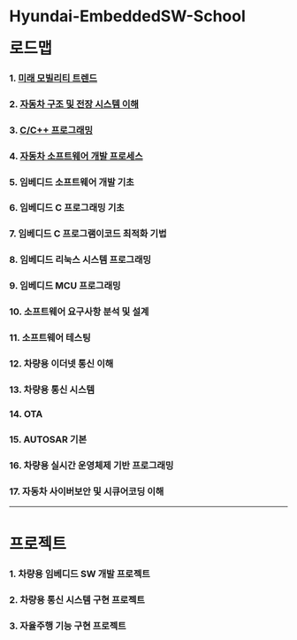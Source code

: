# Hyundai-EmbeddedSW-School

<span style="font-size:200%">**로드맵**</span>
### 1. [미래 모빌리티 트렌드](https://github.com/ts5516/Hyundai-EmbeddedSW-School/tree/master/%EB%AF%B8%EB%9E%98%20%EB%AA%A8%EB%B9%8C%EB%A6%AC%ED%8B%B0%20%ED%8A%B8%EB%A0%8C%EB%93%9C)
### 2. [자동차 구조 및 전장 시스템 이해](https://github.com/ts5516/Hyundai-EmbeddedSW-School/tree/master/%EC%9E%90%EB%8F%99%EC%B0%A8%20%EA%B5%AC%EC%A1%B0%20%EB%B0%8F%20%EC%A0%84%EC%9E%A5%20%EC%8B%9C%EC%8A%A4%ED%85%9C%20%EC%9D%B4%ED%95%B4)
### 3. [C/C++ 프로그래밍](https://github.com/ts5516/Hyundai-EmbeddedSW-School/tree/master/C%26C%2B%2B)
### 4. [자동차 소프트웨어 개발 프로세스](https://github.com/ts5516/Hyundai-EmbeddedSW-School/tree/master/%EC%9E%90%EB%8F%99%EC%B0%A8%20%EC%86%8C%ED%94%84%ED%8A%B8%EC%9B%A8%EC%96%B4%20%EA%B0%9C%EB%B0%9C%20%ED%94%84%EB%A1%9C%EC%84%B8%EC%8A%A4)
### 5. 임베디드 소프트웨어 개발 기초
### 6. 임베디드 C 프로그래밍 기초
### 7. 임베디드 C 프로그램이코드 최적화 기법
### 8. 임베디드 리눅스 시스템 프로그래밍
### 9. 임베디드 MCU 프로그래밍
### 10. 소프트웨어 요구사항 분석 및 설계
### 11. 소프트웨어 테스팅
### 12. 차량용 이더넷 통신 이해
### 13. 차량용 통신 시스템
### 14. OTA
### 15. AUTOSAR 기본
### 16. 차량용 실시간 운영체제 기반 프로그래밍
### 17. 자동차 사이버보안 및 시큐어코딩 이해

---
<br>

<span style="font-size:200%">**프로젝트**</span>
### 1. 차량용 임베디드 SW 개발 프로젝트
### 2. 차량용 통신 시스템 구현 프로젝트
### 3. 자율주행 기능 구현 프로젝트

